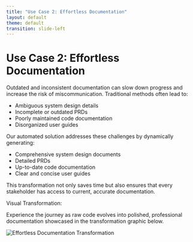 ```yaml
---
title: "Use Case 2: Effortless Documentation"
layout: default
theme: default
transition: slide-left
---
```


# Use Case 2: Effortless Documentation

Outdated and inconsistent documentation can slow down progress and increase the risk of miscommunication. Traditional methods often lead to:

- Ambiguous system design details  
- Incomplete or outdated PRDs  
- Poorly maintained code documentation  
- Disorganized user guides

Our automated solution addresses these challenges by dynamically generating:

- Comprehensive system design documents  
- Detailed PRDs  
- Up-to-date code documentation  
- Clear and concise user guides

This transformation not only saves time but also ensures that every stakeholder has access to current, accurate documentation.

Visual Transformation:
  
Experience the journey as raw code evolves into polished, professional documentation showcased in the transformation graphic below.

![Effortless Documentation Transformation](/public/images/effortless-documentation.png)

<!--
Speaker Notes:
This slide outlines the business case for automated documentation. Emphasize the problems of outdated and fragmented information that plague many organizations, from poor code documentation to imprecise PRDs and system designs. Explain how our solution automates the entire process, ensuring that documentation is always current and useful. The transformation graphic visually illustrates the flow from raw, unstructured code to high-quality, organized documentation, reinforcing the benefits of this innovative approach. Use this opportunity to discuss potential cost savings, increased team efficiency, and reduced technical debt.
-->